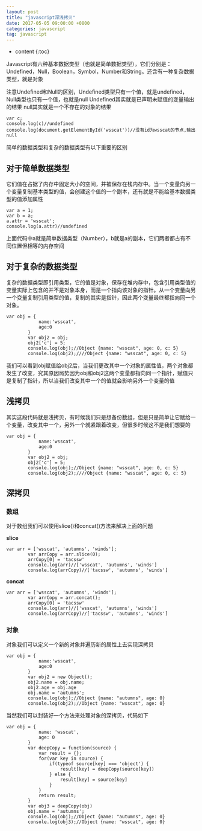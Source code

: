 ```yaml
---
layout: post
title: "javascript深浅拷贝"
date: 2017-05-05 09:00:00 +0800 
categories: javascript
tag: javascript
---
```

* content
{:toc}

Javascript有六种基本数据类型（也就是简单数据类型），它们分别是：Undefined，Null，Boolean，Symbol，Number和String。还含有一种复杂数据类型，就是对象

<!-- more -->

注意Undefined和Null的区别，Undefined类型只有一个值，就是undefined，Null类型也只有一个值，也就是null
Undefined其实就是已声明未赋值的变量输出的结果
null其实就是一个不存在的对象的结果

    var c;
    console.log(c)//undefined
    console.log(document.getElementById('wsscat'))//没有id为wsscat的节点,输出null

简单的数据类型和复杂的数据类型有以下重要的区别

## 对于简单数据类型

它们值在占据了内存中固定大小的空间，并被保存在栈内存中。当一个变量向另一个变量复制基本类型的值，会创建这个值的一个副本，还有就是不能给基本数据类型的值添加属性

    var a = 1;
    var b = a;
    a.attr = 'wsscat';
    console.log(a.attr)//undefined

上面代码中a就是简单数据类型（Number），b就是a的副本，它们两者都占有不同位置但相等的内存空间

## 对于复杂的数据类型

复杂的数据类型即引用类型，它的值是对象，保存在堆内存中，包含引用类型值的变量实际上包含的并不是对象本身，而是一个指向该对象的指针。从一个变量向另一个变量复制引用类型的值，复制的其实是指针，因此两个变量最终都指向同一个对象。

    var obj = {
                name:'wsscat',
                age:0
            }
            var obj2 = obj;
            obj2['c'] = 5;
            console.log(obj);//Object {name: "wsscat", age: 0, c: 5}
            console.log(obj2);////Object {name: "wsscat", age: 0, c: 5}

我们可以看到obj赋值给obj2后，当我们更改其中一个对象的属性值，两个对象都发生了改变，究其原因局势因为obj和obj2这两个变量都指向同一个指针，赋值只是复制了指针，所以当我们改变其中一个的值就会影响另外一个变量的值

## 浅拷贝

其实这段代码就是浅拷贝，有时候我们只是想备份数组，但是只是简单让它赋给一个变量，改变其中一个，另外一个就紧跟着改变，但很多时候这不是我们想要的

    var obj = {
                name:'wsscat',
                age:0
            }
            var obj2 = obj;
            obj2['c'] = 5;
            console.log(obj);//Object {name: "wsscat", age: 0, c: 5}
            console.log(obj2);////Object {name: "wsscat", age: 0, c: 5}

## 深拷贝

### 数组

对于数组我们可以使用slice()和concat()方法来解决上面的问题

**slice**

    var arr = ['wsscat', 'autumns', 'winds'];
            var arrCopy = arr.slice(0);
            arrCopy[0] = 'tacssw'
            console.log(arr)//['wsscat', 'autumns', 'winds']
            console.log(arrCopy)//['tacssw', 'autumns', 'winds']

**concat**

    var arr = ['wsscat', 'autumns', 'winds'];
            var arrCopy = arr.concat();
            arrCopy[0] = 'tacssw'
            console.log(arr)//['wsscat', 'autumns', 'winds']
            console.log(arrCopy)//['tacssw', 'autumns', 'winds']

### 对象

对象我们可以定义一个新的对象并遍历新的属性上去实现深拷贝

    var obj = {
                name:'wsscat',
                age:0
            }
            var obj2 = new Object();
            obj2.name = obj.name;
            obj2.age = obj.age
            obj.name = 'autumns';
            console.log(obj);//Object {name: "autumns", age: 0}
            console.log(obj2);//Object {name: "wsscat", age: 0}

当然我们可以封装好一个方法来处理对象的深拷贝，代码如下

    var obj = {
                name: 'wsscat',
                age: 0
            }
            var deepCopy = function(source) {
                var result = {};
                for(var key in source) {
                    if(typeof source[key] === 'object') {
                        result[key] = deepCopy(source[key])
                    } else {
                        result[key] = source[key]
                    }
                }
                return result;
            }
            var obj3 = deepCopy(obj)
            obj.name = 'autumns';
            console.log(obj);//Object {name: "autumns", age: 0}
            console.log(obj3);//Object {name: "wsscat", age: 0}